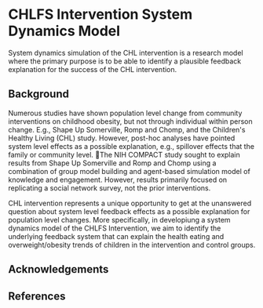 # CHLFS Intervention System Dynamics Model

System dynamics simulation of the CHL intervention is a research model where the primary purpose is to be able to identify a plausible feedback explanation for the success of the CHL intervention. 

## Background

Numerous studies have shown population level change from community interventions on childhood obesity, but not through individual within person change. 
E.g., Shape Up Somerville, Romp and Chomp, and the Children's Healthy Living (CHL) study. However, post-hoc analyses have pointed system level effects as a possible explanation, e.g., spillover effects that the family or community level. The NIH COMPACT study sought to explain results from Shape Up Somerville and Romp and Chomp using a combination of group model building and agent-based simulation model of knowledge and engagement. However, results primarily focused on replicating a social network survey, not the prior interventions. 

CHL intervention represents a unique opportunity to get at the unanswered question about system level feedback effects as a possible explanation for population level changes. More specifically, in developiung a system dynamics model of the CHLFS Intervention, we aim to identify the underlying feedback system that can explain the health eating and overweight/obesity trends of children in the intervention and control groups.  

## Acknowledgements

## References
